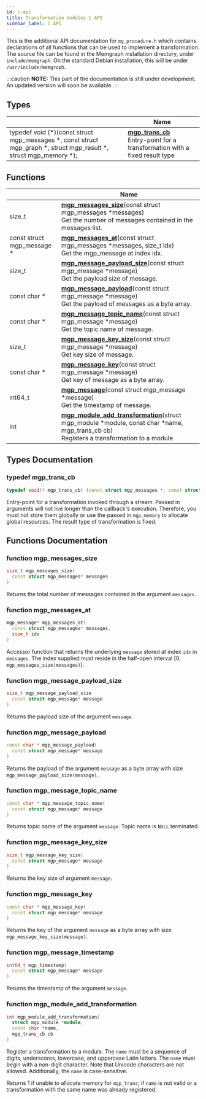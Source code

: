 ```yaml
---
id: c-api
title: Transformation modules C API
sidebar_label: C API
---
```


This is the additional API documentation for `mg_procedure.h` which contains declarations of all functions that can be used to implement a transformation. The source file can be found in the Memgraph installation directory, under `include/memgraph`. On the standard Debian installation, this will be under `/usr/include/memgraph`. 

:::caution
**NOTE:** This part of the documentation is still under development. An updated version will soon be available.
:::

## Types

|                | Name           |
| -------------- | -------------- |
| typedef void (\*)(const struct mgp_messages \*, const struct mgp_graph \*, struct mgp_result \*, struct mgp_memory \*); | **[mgp_trans_cb](#typedef-mgp_trans_cb)** <br/>Entry-point for a transformation with a fixed result type |

## Functions

|                | Name           |
| -------------- | -------------- |
| size_t | **[mgp_messages_size](#function-mgp_messages_size)**(const struct mgp_messages \*messages) <br/>Get the number of messages contained in the messages list. |
| const struct mgp_message \* | **[mgp_messages_at](#function-mgp_messages_at)**(const struct mgp_messages \*messages, size_t idx) <br/> Get the mgp_message at index idx. |
| size_t | **[mgp_message_payload_size](#function-mgp_message_payload_size)**(const struct mgp_message \*message) <br/> Get the payload size of message. |
| const char \* | **[mgp_message_payload](#function-mgp_message_payload)**(const struct mgp_message \*message) <br/> Get the payload of messages as a byte array.|
| const char \* | **[mgp_message_topic_name](#function-mgp_message_topic_name)**(const struct mgp_message \*message) <br/> Get the topic name of message. |
| size_t | **[mgp_message_key_size](#function-mgp_message_key_size)**(const struct mgp_message \*message) <br/> Get key size of message. |
| const char \* | **[mgp_message_key](#function-mgp_message_key)**(const struct mgp_message \*message) <br/> Get key of message as a byte array. |
| int64_t | **[mgp_message](#function-mgp_message_timestamp)**(const struct mgp_message \*message) <br/> Get the timestamp of message. |
| int | **[mgp_module_add_transformation](#function-mgp_module_add_transformation)**(struct mgp_module \*module, const char \*name, mgp_trans_cb cb) <br/> Registers a transformation to a module |

## Types Documentation

### typedef mgp_trans_cb

```cpp
typedef void(* mgp_trans_cb) (const struct mgp_messages *, const struct mgp_graph *, struct mgp_result *, struct mgp_memory *);
```

Entry-point for a transformation invoked through a stream. 
Passed in arguments will not live longer than the callback's execution. Therefore, 
you must not store them globally or use the passed in `mgp_memory` to allocate global resources.
The result type of transformation is fixed.

## Functions Documentation

### function mgp_messages_size

```cpp
size_t mgp_messages_size(
  const struct mgp_messages* messages
)
```
Returns the total number of messages contained in the argument `messages`. 

### function mgp_messages_at

```cpp
mgp_message* mgp_messages_at(
  const struct mgp_messages* messages,
  size_t idx
)
```
Accessor function that returns the underlying `message` stored at index `idx` in `messages`.
The index supplied must reside in the half-open interval [0, `mgp_messages_size(messages)`).

### function mgp_message_payload_size

```cpp
size_t mgp_message_payload_size
  const struct mgp_message* message
)
```
Returns the payload size of the argument `message`.

### function mgp_message_payload

```cpp
const char * mgp_message_payload(
  const struct mgp_message* message
)
```
Returns the payload of the argument `message` as a byte array with size `mgp_message_payload_size(message)`.

### function mgp_message_topic_name

```cpp
const char * mgp_message_topic_name(
  const struct mgp_message* message
)
```
Returns topic name of the argument `message`. Topic name is `NULL` terminated.

### function mgp_message_key_size

```cpp
size_t mgp_message_key_size(
  const struct mgp_message* message
)
```
Returns the key size of argument `message`.

### function mgp_message_key

```cpp
const char * mgp_message_key(
  const struct mgp_message* message
)
```
Returns the key of the argument `message` as a byte array with size `mgp_message_key_size(message)`.

### function mgp_message_timestamp

```cpp
int64_t mgp_timestamp(
  const struct mgp_message* message
)
```
Returns the timestamp of the argument `message`.

### function mgp_module_add_transformation

```cpp
int mgp_module_add_transformation(
  struct mgp_module *module, 
  const char *name,
  mgp_trans_cb cb
)
```
Register a transformation to a module. The `name` must be a sequence of digits, underscores, 
lowercase, and uppercase Latin letters. The `name` must begin with a non-digit character. 
Note that Unicode characters are not allowed. Additionally, the `name` is case-sensitive.

Returns 1 if unable to allocate memory for `mgp_trans`; if `name` is not valid or a transformation with the same name was already registered. 
